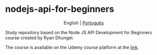 # nodejs-api-for-beginners

<nav style="text-align:center">

English | [Português](./doc/lang/README.pt-BR.md)

</nav>

Study repository based on the Node JS API Development for Beginners course created by Ryan Dhungel.

The course is available on the Udemy course platform at the [link](https://www.udemy.com/share/101rrS3@KG9KwsXAPoJl5gxrGlJemejOdDuPWc8flOcDKjswGKM3v1n_Jxjlx8iTgJWuEG6H/).